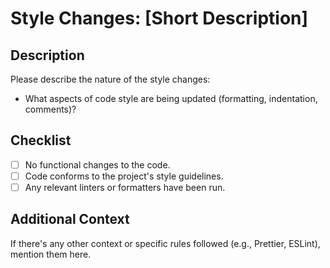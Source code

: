 # Style Changes: [Short Description]

## Description

Please describe the nature of the style changes:

- What aspects of code style are being updated (formatting, indentation, comments)?

## Checklist

- [ ] No functional changes to the code.
- [ ] Code conforms to the project's style guidelines.
- [ ] Any relevant linters or formatters have been run.

## Additional Context

If there's any other context or specific rules followed (e.g., Prettier, ESLint), mention them here.
